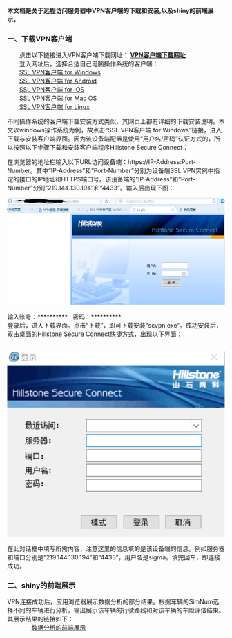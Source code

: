 <h4>本文档是关于远程访问服务器中VPN客户端的下载和安装,以及shiny的前端展示。<br>

### 一、下载VPN客户端
&emsp;&emsp;点击以下链接进入VPN客户端下载网址：
[**VPN客户端下载网址**](http://docs.hillstonenet.com/cn/Content/7_VPN/SSL_VPN.html)<br>
&emsp;&emsp;登入网址后，选择合适自己电脑操作系统的客户端：<br>
&emsp;&emsp;[SSL VPN客户端 for Windows](http://docs.hillstonenet.com/cn/Content/7_VPN/SSL_VPN_Client.htm)<br>
&emsp;&emsp;[SSL VPN客户端 for Android](http://docs.hillstonenet.com/cn/Content/7_VPN/SSL_VPN_Client_A.htm)<br>
&emsp;&emsp;[SSL VPN客户端 for iOS](http://docs.hillstonenet.com/cn/Content/7_VPN/SSL_VPN_Client_I.htm)<br>
&emsp;&emsp;[SSL VPN客户端 for Mac OS](http://docs.hillstonenet.com/cn/Content/7_VPN/SSL_VPN_Client_M.htm)<br>
&emsp;&emsp;[SSL VPN客户端 for Linux](http://docs.hillstonenet.com/cn/Content/7_VPN/SSL_VPN_Client_L.htm)<br>

不同操作系统的客户端下载安装方式类似，其网页上都有详细的下载安装说明。本文以windows操作系统为例，故点击“SSL VPN客户端 for Windows”链接，进入下载与安装客户端界面。因为该设备端配置是使用“用户名/密码”认证方式的，所以按照以下步骤下载和安装客户端程序Hillstone Secure Connect：<br>

在浏览器的地址栏输入以下URL访问设备端：https://IP-Address:Port-Number。其中“IP-Address”和“Port-Number”分别为设备端SSL VPN实例中指定的接口的IP地址和HTTPS端口号。该设备端的“IP-Address”和“Port-Number”分别“219.144.130.194”和“4433”。输入后出现下图：
   
![](images/VPN1.png)




输入账号：**********
   密码：**********
<br>登录后，进入下载界面。点击“下载”，即可下载安装“scvpn.exe”。成功安装后，双击桌面的Hillstone Secure Connect快捷方式，出现以下界面：

&emsp;&emsp;&emsp;&emsp;![](images/hillstone.png)

在此对话框中填写所需内容，注意这里的信息填的是该设备端的信息。例如服务器和端口分别是“219.144.130.194”和“4433”，用户名是sigma。填完回车，即连接成功。

### 二、shiny的前端展示
VPN连接成功后，应用浏览器展示数据分析的部分结果。根据车辆的SimNum选择不同的车辆进行分析，输出展示该车辆的行驶路线和对该车辆的车险评估结果。其展示结果的链接如下：<br>
&emsp;&emsp;&emsp;&emsp;[数据分析的前端展示](http://10.53.0.3:3838/)


